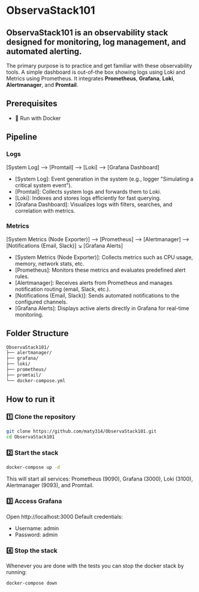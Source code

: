 # ObservaStack101

## **ObservaStack101** is an observability stack designed for monitoring, log management, and automated alerting.
The primary purpose is to practice and get familiar with these observability tools.
A simple dashboard is out-of-the box showing logs using Loki and Metrics using Prometheus.
It integrates **Prometheus**, **Grafana**, **Loki**, **Alertmanager**, and **Promtail**.

## Prerequisites
- 🐳 Run with Docker



## Pipeline
### Logs
[System Log] --> [Promtail] --> [Loki] --> [Grafana Dashboard]

- [System Log]: Event generation in the system (e.g., logger "Simulating a critical system event").
- [Promtail]: Collects system logs and forwards them to Loki.
- [Loki]: Indexes and stores logs efficiently for fast querying.
- [Grafana Dashboard]: Visualizes logs with filters, searches, and correlation with metrics.

### Metrics
[System Metrics (Node Exporter)] --> [Prometheus] --> [Alertmanager] --> [Notifications (Email, Slack)] 
                                              ↘
                                           [Grafana Alerts]

- [System Metrics (Node Exporter)]: Collects metrics such as CPU usage, memory, network stats, etc.
- [Prometheus]: Monitors these metrics and evaluates predefined alert rules.
- [Alertmanager]: Receives alerts from Prometheus and manages notification routing (email, Slack, etc.).
- [Notifications (Email, Slack)]: Sends automated notifications to the configured channels.
- [Grafana Alerts]: Displays active alerts directly in Grafana for real-time monitoring.


## Folder Structure
```bash
ObservaStack101/
├── alertmanager/
├── grafana/
├── loki/
├── prometheus/
├── promtail/
└── docker-compose.yml
```

## How to run it
### 1️⃣ Clone the repository
```bash
git clone https://github.com/maty314/ObservaStack101.git
cd ObservaStack101
```

### 2️⃣ Start the stack
```bash
docker-compose up -d
```
This will start all services: Prometheus (9090), Grafana (3000), Loki (3100), Alertmanager (9093), and Promtail.

### 3️⃣ Access Grafana
Open http://localhost:3000
Default credentials:
- Username: admin
- Password: admin

### 4️⃣ Stop the stack
Whenever you are done with the tests you can stop the docker stack by running:
```bash
docker-compose down
``` 
